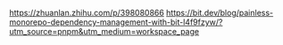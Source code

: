 https://zhuanlan.zhihu.com/p/398080866
https://bit.dev/blog/painless-monorepo-dependency-management-with-bit-l4f9fzyw/?utm_source=pnpm&utm_medium=workspace_page

